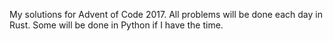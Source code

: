 My solutions for Advent of Code 2017. All problems will be done each day in Rust. Some will be done in Python if I have the time.
